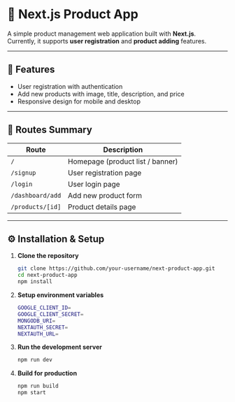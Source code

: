 # 🛒 Next.js Product App

A simple product management web application built with **Next.js**.  
Currently, it supports **user registration** and **product adding** features.

---

## 🚀 Features
- User registration with authentication  
- Add new products with image, title, description, and price  
- Responsive design for mobile and desktop  

---

## 📌 Routes Summary

| Route | Description |
|-------|-------------|
| `/` | Homepage (product list / banner) |
| `/signup` | User registration page |
| `/login` | User login page |
| `/dashboard/add` | Add new product form |
| `/products/[id]` | Product details page |

---

## ⚙️ Installation & Setup

1. **Clone the repository**
   
   ```bash
   git clone https://github.com/your-username/next-product-app.git
   cd next-product-app
   npm install
   ```

2. **Setup environment variables**
   ```bash
   GOOGLE_CLIENT_ID=
   GOOGLE_CLIENT_SECRET=
   MONGODB_URI=
   NEXTAUTH_SECRET=
   NEXTAUTH_URL=
   ```

3. **Run the development server**
   ```bash
   npm run dev
   ```

4. **Build for production**
   ```bash
   npm run build
   npm start
   ```



